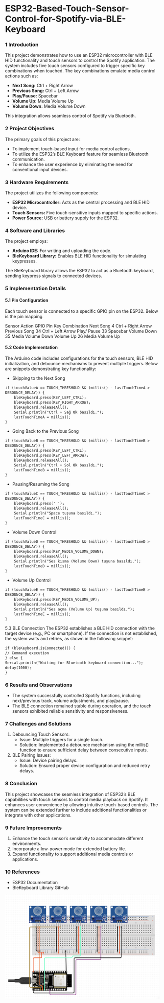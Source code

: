 # ESP32-Based-Touch-Sensor-Control-for-Spotify-via-BLE-Keyboard
### 1 Introduction
This project demonstrates how to use an ESP32 microcontroller with BLE HID functionality and touch sensors to control
the Spotify application. The system includes five touch sensors configured to trigger specific key combinations when
touched. The key combinations emulate media control actions such as:

- **Next Song:** Ctrl + Right Arrow
- **Previous Song:** Ctrl + Left Arrow
- **Play/Pause:** Spacebar
- **Volume Up:** Media Volume Up
- **Volume Down:** Media Volume Down
  
This integration allows seamless control of Spotify via Bluetooth.

### 2 Project Objectives
The primary goals of this project are:
- To implement touch-based input for media control actions.
- To utilize the ESP32’s BLE Keyboard feature for seamless Bluetooth communication.
- To enhance the user experience by eliminating the need for conventional input devices.
### 3 Hardware Requirements
The project utilizes the following components:
- **ESP32 Microcontroller:** Acts as the central processing and BLE HID device.
- **Touch Sensors:** Five touch-sensitive inputs mapped to specific actions.
- **Power Source:** USB or battery supply for the ESP32.

### 4 Software and Libraries
The project employs:
- **Arduino IDE:** For writing and uploading the code.
- **BleKeyboard Library:** Enables BLE HID functionality for simulating keypresses.
  
The BleKeyboard library allows the ESP32 to act as a Bluetooth keyboard, sending keypress signals to connected
devices.

### 5 Implementation Details
#### 5.1 Pin Configuration
Each touch sensor is connected to a specific GPIO pin on the ESP32. Below is the pin mapping:

Sensor Action GPIO Pin Key Combination
Next Song 4 Ctrl + Right Arrow
Previous Song 34 Ctrl + Left Arrow
Play/ Pause 33 Spacebar
Volume Down 35 Media Volume
Down
Volume Up 26 Media Volume Up

#### 5.2 Code Implementation
The Arduino code includes configurations for the touch sensors, BLE HID initialization, and debounce mechanisms to
prevent multiple triggers. Below are snippets demonstrating key functionality:
- Skipping to the Next Song
```
if (touchValueA == TOUCH_THRESHOLD && (millis() - lastTouchTimeA > DEBOUNCE_DELAY)) {
    bleKeyboard.press(KEY_LEFT_CTRL);
    bleKeyboard.press(KEY_RIGHT_ARROW);
    bleKeyboard.releaseAll();
    Serial.println("Ctrl + Sağ Ok basıldı.");
    lastTouchTimeA = millis();
}
```
- Going Back to the Previous Song
```
if (touchValueB == TOUCH_THRESHOLD && (millis() - lastTouchTimeB > DEBOUNCE_DELAY)) {
    bleKeyboard.press(KEY_LEFT_CTRL);
    bleKeyboard.press(KEY_LEFT_ARROW);
    bleKeyboard.releaseAll();
    Serial.println("Ctrl + Sol Ok basıldı.");
    lastTouchTimeB = millis();
}
```
- Pausing/Resuming the Song
```
if (touchValueC == TOUCH_THRESHOLD && (millis() - lastTouchTimeC > DEBOUNCE_DELAY)) {
    bleKeyboard.press(' ');
    bleKeyboard.releaseAll();
    Serial.println("Space tuşuna basıldı.");
    lastTouchTimeC = millis();
}
```
- Volume Down Control
```
if (touchValueD == TOUCH_THRESHOLD && (millis() - lastTouchTimeD > DEBOUNCE_DELAY)) {
    bleKeyboard.press(KEY_MEDIA_VOLUME_DOWN);
    bleKeyboard.releaseAll();
    Serial.println("Ses kısma (Volume Down) tuşuna basıldı.");
    lastTouchTimeD = millis();
}
```

- Volume Up Control
```
if (touchValueE == TOUCH_THRESHOLD && (millis() - lastTouchTimeE > DEBOUNCE_DELAY)) {
    bleKeyboard.press(KEY_MEDIA_VOLUME_UP);
    bleKeyboard.releaseAll();
    Serial.println("Ses açma (Volume Up) tuşuna basıldı.");
    lastTouchTimeE = millis();
}
```
5.3 BLE Connection
The ESP32 establishes a BLE HID connection with the target device (e.g., PC or smartphone). If the connection is not
established, the system waits and retries, as shown in the following snippet:

```
if (bleKeyboard.isConnected()) {
// Command execution
} else {
Serial.println("Waiting for Bluetooth keyboard connection...");
delay(1000);
}
```
### 6 Results and Observations
- The system successfully controlled Spotify functions, including next/previous track, volume adjustments, and
play/pause.
- The BLE connection remained stable during operation, and the touch sensors exhibited reliable sensitivity and
responsiveness.

### 7 Challenges and Solutions
1. Debouncing Touch Sensors:
   - Issue: Multiple triggers for a single touch.
   - Solution: Implemented a debounce mechanism using the millis() function to ensure sufficient delay
between consecutive inputs.
2. BLE Pairing Issues:
   - Issue: Device pairing delays.
   - Solution: Ensured proper device configuration and reduced retry delays.


### 8 Conclusion
This project showcases the seamless integration of ESP32’s BLE capabilities with touch sensors to control media
playback on Spotify. It enhances user convenience by allowing intuitive touch-based controls. The system can be extended
further to include additional functionalities or integrate with other applications.

### 9 Future Improvements
1. Enhance the touch sensor’s sensitivity to accommodate different environments.
2. Incorporate a low-power mode for extended battery life.
3. Expand functionality to support additional media controls or applications.

### 10 References
- ESP32 Documentation
- BleKeyboard Library GitHub


![Arduino Design](https://github.com/berilkln/ESP32-Based-Touch-Sensor-Control-via-BLE-Keyboard/blob/main/arduino_design.png?raw=true)

